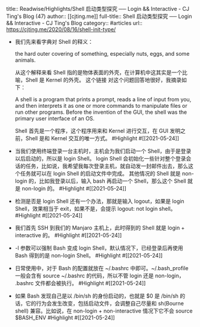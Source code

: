 title:: Readwise/Highlights/Shell 启动类型探究 ── Login && Interactive - CJ Ting's Blog (47)
author:: [[cjting.me]]
full-title:: Shell 启动类型探究 ── Login && Interactive - CJ Ting's Blog
category:: #articles
url:: https://cjting.me/2020/08/16/shell-init-type/

- 我们先来看字典对 Shell 的释义：
  
  the hard outer covering of something, especially nuts, eggs, and some animals.
  
  从这个解释来看 Shell 指的是物体表面的外壳，在计算机中这其实是一个比喻，Shell 是 Kernel 的外壳。
  这个链接 对这个问题回答地很好，我摘录如下：
  
  A shell is a program that prints a prompt, reads a line of input from you, and then interprets it as one or more commands to manipulate files or run other programs. Before the invention of the GUI, the shell was the primary user interface of an OS.
  
  Shell 首先是一个程序，这个程序用来和 Kernel 进行交互，在 GUI 发明之前，Shell 是和 Kernel 交互的唯一方式。 #Highlight #[[2021-05-24]]
- 当我们使用终端登录一台主机时，主机会为我们启动一个 Shell，由于是登录以后启动的，所以是 login Shell。
  login Shell 会初始化一些针对整个登录会话的任务，比如说，我希望我每次登录主机，就自动发一封邮件出去，那么这个任务就可以在 login Shell 的启动文件中完成。
  其他情况的 Shell 就是 non-login 的，比如我登录以后，输入 bash 再启动一个 Shell，那么这个 Shell 就是 non-login 的。 #Highlight #[[2021-05-24]]
- 检测是否是 login Shell 还有一个办法，那就是输入 logout，如果是 login Shell，效果相当于 exit，如果不是，会提示 logout: not login shell。 #Highlight #[[2021-05-24]]
- 我们首先 SSH 到我们的 Manjaro 主机上，此时得到的 Shell 就是 login + interactive 的。 #Highlight #[[2021-05-24]]
- -l 参数可以强制 Bash 变成 login Shell，默认情况下，已经登录后再使用 Bash 得到的是 non-login Shell。 #Highlight #[[2021-05-24]]
- 日常使用中，对于 Bash 的配置就放在 ~/.bashrc 中即可。~/.bash_profile 一般会含有 source ~/.bashrc 的代码，所以不管 login 还是 non-login， .bashrc 文件都会被执行。 #Highlight #[[2021-05-24]]
- 如果 Bash 发现自己是以 /bin/sh 的身份启动的，也就是 $0 是 /bin/sh 的话，它的行为会发生改变，包括启动文件，会调整自己尽量和 sh(Bourne shell) 兼容。比如说，在 non-login + non-interactive 情况下它不会 source $BASH_ENV #Highlight #[[2021-05-24]]